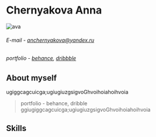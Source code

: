 # Chernyakova Anna
![ava](/rs_school/rsschool-cv/3198241712_6_1_1.jpg)
###### E-mail - anchernyakova@yandex.ru
###### portfolio - [behance](https://www.behance.net/portffolio), [dribbble](https://dribbble.com/G_B_R_Jo)



## About myself
ugiggcagcuicga;ugiugiuzgsigvoGhvoihoiahoihvoia
> portfolio - behance, dribble ggiugiggcagcuicga;ugiugiuzgsigvoGhvoihoiahoihvoia


## Skills


